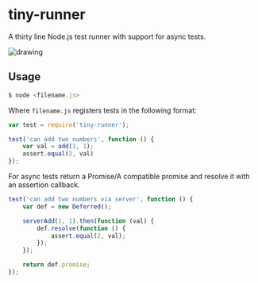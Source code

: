 # tiny-runner

A thirty line Node.js test runner with support for async tests.

![drawing](https://raw.github.com/st3redstripe/tiny-runner/assets/screen.png)

## Usage

```js
$ node <filename.js>
```

Where `filename.js` registers tests in the following format:

```js
var test = require('tiny-runner');

test('can add two numbers', function () {
	var val = add(1, 1);
	assert.equal(2, val)
});
```

For async tests return a Promise/A compatible promise and resolve it with an assertion callback.

```js
test('can add two numbers via server', function () {
	var def = new Deferred();

	serverAdd(1, 1).then(function (val) {
		def.resolve(function () {
			assert.equal(2, val);	
		});
	});

	return def.promise;
});
```
